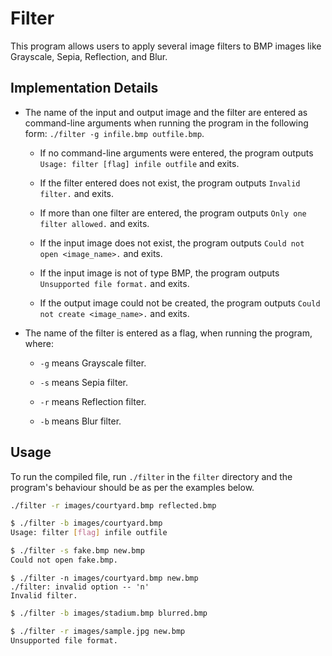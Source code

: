 # Filter

This program allows users to apply several image filters to BMP images like Grayscale, Sepia, Reflection, and Blur.

## Implementation Details

* The name of the input and output image and the filter are entered as command-line arguments when running the program in the following form: `./filter -g infile.bmp outfile.bmp`.

    * If no command-line arguments were entered, the program outputs `Usage: filter [flag] infile outfile` and exits.

    * If the filter entered does not exist, the program outputs `Invalid filter.` and exits.

    * If more than one filter are entered, the program outputs `Only one filter allowed.` and exits.

    * If the input image does not exist, the program outputs `Could not open <image_name>.` and exits.

    * If the input image is not of type BMP, the program outputs `Unsupported file format.` and exits.

    * If the output image could not be created, the program outputs `Could not create <image_name>.` and exits.

* The name of the filter is entered as a flag, when running the program, where:

    * `-g` means Grayscale filter.

    * `-s` means Sepia filter.

    * `-r` means Reflection filter.

    * `-b` means Blur filter.
    

## Usage

To run the compiled file, run `./filter` in the `filter` directory and the program's behaviour should be as per the examples below.


```bash
./filter -r images/courtyard.bmp reflected.bmp
```

```bash
$ ./filter -b images/courtyard.bmp
Usage: filter [flag] infile outfile
```

```bash
$ ./filter -s fake.bmp new.bmp
Could not open fake.bmp.
```

```
$ ./filter -n images/courtyard.bmp new.bmp
./filter: invalid option -- 'n'
Invalid filter.
```

```bash
$ ./filter -b images/stadium.bmp blurred.bmp
```

```bash
$ ./filter -r images/sample.jpg new.bmp
Unsupported file format.
```
